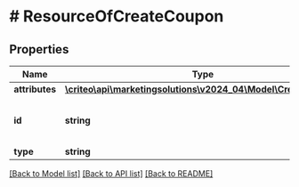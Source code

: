 # # ResourceOfCreateCoupon

## Properties

Name | Type | Description | Notes
------------ | ------------- | ------------- | -------------
**attributes** | [**\criteo\api\marketingsolutions\v2024_04\Model\CreateCoupon**](CreateCoupon.md) |  | [optional]
**id** | **string** | Unique identifier of this resource. | [optional]
**type** | **string** |  | [optional]

[[Back to Model list]](../../README.md#models) [[Back to API list]](../../README.md#endpoints) [[Back to README]](../../README.md)

